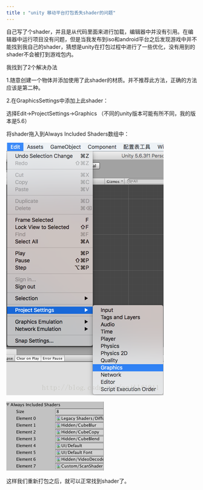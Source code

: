 ```yaml
---
title : "unity 移动平台打包丢失shader的问题"
---
```


自己写了个shader，并且是从代码里面来进行加载，编辑器中并没有引用。在编辑器中运行项目没有问题，但是当我发布到iso和android平台之后发现游戏中并不能找到我自己的shader，猜想是unity在打包过程中进行了一些优化，没有用到的shader不会被打到游戏包内。

我找到了2个解决办法

1.随意创建一个物体并添加使用了此shader的材质。并不推荐此方法，正确的方法应该是第二种。

2.在GraphicsSettings中添加上此shader：

选择Edit->ProjectSettings->Graphics （不同的unity版本可能有所不同，我的版本是5.6）

将shader拖入到Always Included Shaders数组中：

![img](../../assets/images/2020-02-20-shader-lost/20180309110801448.png)

![img](../../assets/images/2020-02-20-shader-lost/20180309110915442.png)

这样我们重新打包之后，就可以正常找到shader了。

